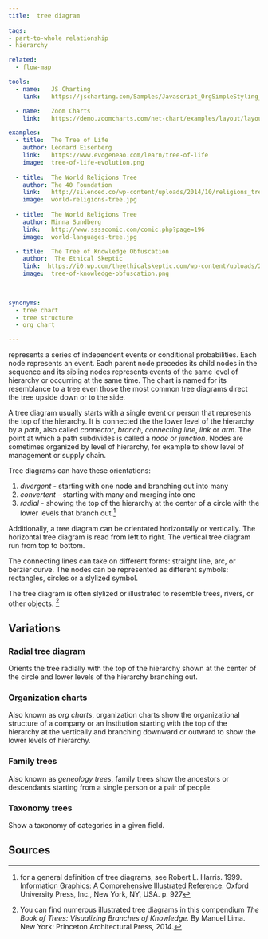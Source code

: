```yaml
---
title:  tree diagram
  
tags:
- part-to-whole relationship
- hierarchy

related:
  - flow-map

tools:
  - name:   JS Charting
    link:   https://jscharting.com/Samples/Javascript_OrgSimpleStyling_Chart

  - name:   Zoom Charts
    link:   https://demo.zoomcharts.com/net-chart/examples/layout/layout-hierarchy

examples:
  - title:  The Tree of Life
    author: Leonard Eisenberg
    link:   https://www.evogeneao.com/learn/tree-of-life
    image:  tree-of-life-evolution.png
    
  - title:  The World Religions Tree
    author: The 40 Foundation
    link:   http://silenced.co/wp-content/uploads/2014/10/religions_tree.jpg
    image:  world-religions-tree.jpg
  
  - title:  The World Religions Tree
    author: Minna Sundberg
    link:   http://www.sssscomic.com/comic.php?page=196
    image:  world-languages-tree.jpg

  - title:  The Tree of Knowledge Obfuscation
    author:  The Ethical Skeptic
    link:  https://i0.wp.com/theethicalskeptic.com/wp-content/uploads/2017/07/Tree-of-Knowledge-Obfuscation.png?ssl=1
    image:  tree-of-knowledge-obfuscation.png
    
    

synonyms:
  - tree chart
  - tree structure
  - org chart

---
```


represents a series of independent events or conditional probabilities. Each node represents an event. Each parent node precedes its child nodes in the sequence and its sibling nodes represents events of the same level of hierarchy or occurring at the same time. The chart is named for its resemblance to a tree even those the most common tree diagrams direct the tree upside down or to the side.

<!--more-->
A tree diagram usually starts with a single event or person that represents the top of the hierarchy. It is connected the the lower level of the hierarchy by a *path*, also called *connector*, *branch*, *connecting line*, *link* or *arm*. The point at which a path subdivides is called a *node* or *junction*. Nodes are sometimes organized by level of hierarchy, for example to show level of management or supply chain.

Tree diagrams can have these orientations:
1. *divergent* - starting with one node and branching out into many
2. *convertent* - starting with many and merging into one
3. *radial* - showing the top of the hierarchy at the center of a circle with the lower levels that branch out.[^harris]

Additionally, a tree diagram can be orientated horizontally or vertically. The horizontal tree diagram is read from left to right. The vertical tree diagram run from top to bottom.

The connecting lines can take on different forms: straight line, arc, or berzier curve. The nodes can be represented as different symbols: rectangles, circles or a slylized symbol.

The tree diagram is often slylized or illustrated to resemble trees, rivers, or other objects. [^lima]

## Variations

### Radial tree diagram
Orients the tree radially with the top of the hierarchy shown at the center of the circle and lower levels of the hierarchy branching out.
### Organization charts 
Also known as *org charts*, organization charts show the organizational structure of a company or an institution starting with the top of the hierarchy at the vertically and branching downward or outward to show the lower levels of hierarchy.
### Family trees
Also known as *geneology trees*, family trees show the ancestors or descendants starting from a single person or a pair of people.
### Taxonomy trees
Show a taxonomy of categories in a given field.

## Sources
[^harris]: for a general definition of tree diagrams, see Robert L. Harris. 1999. [Information Graphics: A Comprehensive Illustrated Reference.]((https://books.google.com/books?id=LT1RXREvkGIC&printsec=frontcover)) Oxford University Press, Inc., New York, NY, USA. p. 927
[^lima]: You can find numerous illustrated tree diagrams in this compendium *The Book of Trees: Visualizing Branches of Knowledge.* By Manuel Lima. New York: Princeton Architectural Press, 2014.
